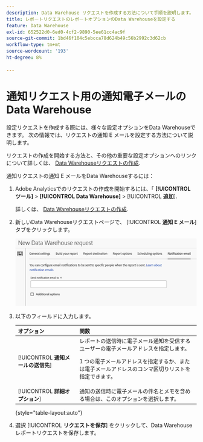 ```yaml
---
description: Data Warehouse リクエストを作成する方法について手順を説明します。
title: レポートリクエストのレポートオプションのData Warehouseを設定する
feature: Data Warehouse
exl-id: 652522d0-6ed0-4cf2-9890-5ee61cc4ac9f
source-git-commit: 1bd46f104c5ebcca78d624b49c56b2992c3d62cb
workflow-type: tm+mt
source-wordcount: '193'
ht-degree: 8%

---
```


# 通知リクエスト用の通知電子メールのData Warehouse

設定リクエストを作成する際には、様々な設定オプションをData Warehouseできます。 次の情報では、リクエストの通知 E メールを設定する方法について説明します。

リクエストの作成を開始する方法と、その他の重要な設定オプションへのリンクについて詳しくは、 [Data Warehouseリクエストの作成](/help/export/data-warehouse/create-request/t-dw-create-request.md).

通知リクエストの通知 E メールをData Warehouseするには：

1. Adobe Analyticsでのリクエストの作成を開始するには、「 **[!UICONTROL ツール]** > **[!UICONTROL Data Warehouse]** > [!UICONTROL **追加**].

   詳しくは、 [Data Warehouseリクエストの作成](/help/export/data-warehouse/create-request/t-dw-create-request.md).

1. 新しいData Warehouseリクエストページで、 [!UICONTROL **通知 E メール**] タブをクリックします。

   ![「レポートの宛先」タブ](assets/dw-notification-email.png)

1. 以下のフィールドに入力します。

   | オプション | 関数 |
   |---------|----------|
   | [!UICONTROL **通知メールの送信先**] | レポートの送信時に電子メール通知を受信するユーザーの電子メールアドレスを指定します。 <p>1 つの電子メールアドレスを指定するか、または電子メールアドレスのコンマ区切りリストを指定できます。</p> |
   | [!UICONTROL **詳細オプション**] | 通知の送信時に電子メールの件名とメモを含める場合は、このオプションを選択します。 |

   {style="table-layout:auto"}

1. 選択 [!UICONTROL **リクエストを保存**] をクリックして、Data Warehouseレポートリクエストを保存します。
